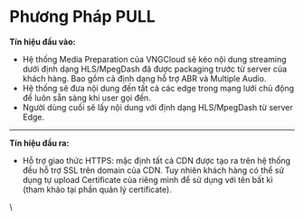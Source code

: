 # Phương Pháp PULL

**Tín hiệu đầu vào:**

* Hệ thống Media Preparation của VNGCloud sẽ kéo nội dung streaming dưới định dạng HLS/MpegDash đã được packaging trước từ server của khách hàng. Bao gồm cả định dạng hỗ trợ ABR và Multiple Audio.
* Hệ thống sẽ đưa nội dung đến tất cả các edge trong mạng lưới chủ động để luôn sẵn sàng khi user gọi đến.
* Người dùng cuối sẽ lấy nội dung với định dạng HLS/MpegDash từ server Edge.

***

**Tín hiệu đầu ra:**

* Hỗ trợ giao thức HTTPS: mặc định tất cả CDN được tạo ra trên hệ thống đều hỗ trợ SSL trên domain của CDN. Tuy nhiên khách hàng có thể sử dụng tự upload Certificate của riêng mình để sử dụng với tên bất kì (tham khảo tại phần quản lý certificate).

\
